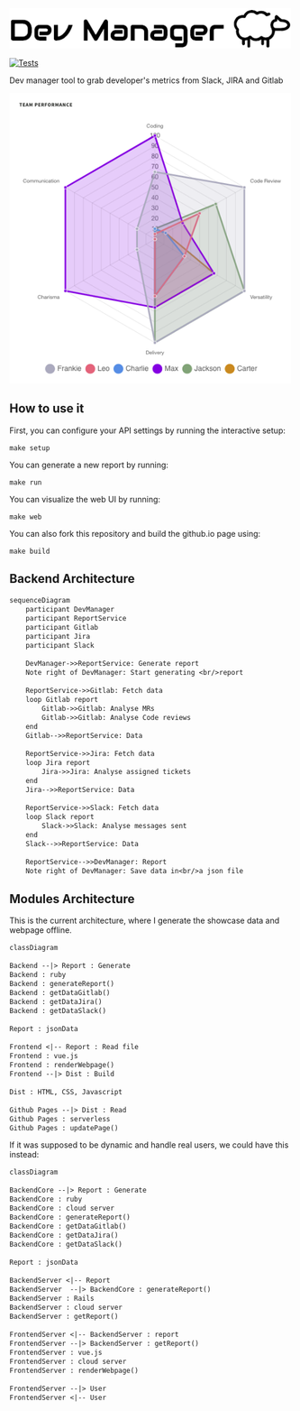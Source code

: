 <img src="https://github.com/ftuyama/dev-manager/blob/main/report/logo-bg.png" width="500">

[![Tests](https://github.com/ftuyama/dev-manager/actions/workflows/test.yml/badge.svg?branch=main&event=push)](https://github.com/ftuyama/dev-manager/actions/workflows/test.yml)

Dev manager tool to grab developer's metrics from Slack, JIRA and Gitlab

<img src="https://github.com/ftuyama/dev-manager/blob/main/report/report.png" width="500">

## How to use it

First, you can configure your API settings by running the interactive setup:

```shell
make setup
```

You can generate a new report by running:

```shell
make run
```

You can visualize the web UI by running:

```shell
make web
```

You can also fork this repository and build the github.io page using:

```shell
make build
```

## Backend Architecture

```mermaid
sequenceDiagram
    participant DevManager
    participant ReportService
    participant Gitlab
    participant Jira
    participant Slack

    DevManager->>ReportService: Generate report
    Note right of DevManager: Start generating <br/>report

    ReportService->>Gitlab: Fetch data
    loop Gitlab report
        Gitlab->>Gitlab: Analyse MRs
        Gitlab->>Gitlab: Analyse Code reviews
    end
    Gitlab-->>ReportService: Data

    ReportService->>Jira: Fetch data
    loop Jira report
        Jira->>Jira: Analyse assigned tickets
    end
    Jira-->>ReportService: Data

    ReportService->>Slack: Fetch data
    loop Slack report
        Slack->>Slack: Analyse messages sent
    end
    Slack-->>ReportService: Data

    ReportService-->>DevManager: Report
    Note right of DevManager: Save data in<br/>a json file
```

## Modules Architecture

This is the current architecture, where I generate the showcase data and webpage offline.

```mermaid
classDiagram

Backend --|> Report : Generate
Backend : ruby
Backend : generateReport()
Backend : getDataGitlab()
Backend : getDataJira()
Backend : getDataSlack()

Report : jsonData

Frontend <|-- Report : Read file
Frontend : vue.js
Frontend : renderWebpage()
Frontend --|> Dist : Build

Dist : HTML, CSS, Javascript

Github Pages --|> Dist : Read
Github Pages : serverless
Github Pages : updatePage()
```

If it was supposed to be dynamic and handle real users, we could have this instead:

```mermaid
classDiagram

BackendCore --|> Report : Generate
BackendCore : ruby
BackendCore : cloud server
BackendCore : generateReport()
BackendCore : getDataGitlab()
BackendCore : getDataJira()
BackendCore : getDataSlack()

Report : jsonData

BackendServer <|-- Report
BackendServer  --|> BackendCore : generateReport()
BackendServer : Rails
BackendServer : cloud server
BackendServer : getReport()

FrontendServer <|-- BackendServer : report
FrontendServer --|> BackendServer : getReport()
FrontendServer : vue.js
FrontendServer : cloud server
FrontendServer : renderWebpage()

FrontendServer --|> User
FrontendServer <|-- User
```
